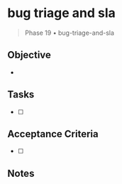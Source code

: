 # bug triage and sla

> Phase 19 • bug-triage-and-sla

## Objective
- 

## Tasks
- [ ] 

## Acceptance Criteria
- [ ] 

## Notes

